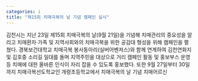 ```yaml
---
categories: i
title: "제15회 치매극복의 날 기념 캠페인 실시"
---
```

김천시는 지난 23일 제15회 치매극복의 날(9월 21일)을 기념해 치매관리의 중요성을 알리고 치매환자&#8231;가족 및 지역사회와의 치매극복을 위한 공감대 형성을 위해 캠페인을 펼쳤다.									경북보건대학교 치매극복 봉사동아리(실버어벤져스)와 함께 연계하여 김천연화지 및 김호중 소리길 일대를 돌며 지역주민을 대상으로 거리 캠페인 활동 및 홍보부스 운영 등 치매에 대한 올바른 인식이 자리 잡을 수 있도록 홍보했다.									또한 9월 27일부터 30일까지 치매극복선도학교인 개령초등학교에서 치매극복의 날 기념 치매어르신
